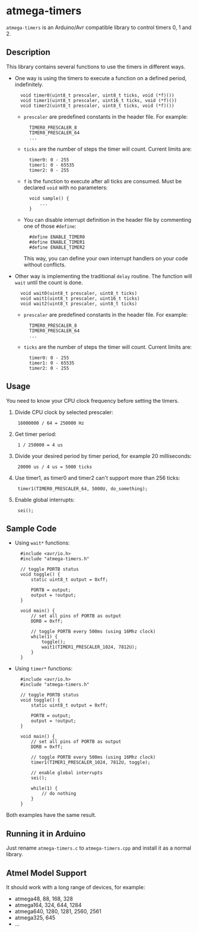 # atmega-timers

`atmega-timers` is an Arduino/Avr compatible library to control timers 0, 1 and 2.

## Description

This library contains several functions to use the timers in different ways.

- One way is using the timers to execute a function on a defined period, indefinitely.

		void timer0(uint8_t prescaler, uint8_t ticks, void (*f)())
		void timer1(uint8_t prescaler, uint16_t ticks, void (*f)())
		void timer2(uint8_t prescaler, uint8_t ticks, void (*f)())

	- `prescaler` are predefined constants in the header file. For example:

			TIMER0_PRESCALER_8
			TIMER0_PRESCALER_64
			...

	- `ticks` are the number of steps the timer will count. Current limits are:

			timer0: 0 - 255
			timer1: 0 - 65535
			timer2: 0 - 255
	
	- `f` is the function to execute after all ticks are consumed. Must be declared `void`
	with no parameters:
		
			void sample() {
				...
			}

	- You can disable interrupt definition in the header file by commenting one of those `#define`:
	
			#define ENABLE_TIMER0
			#define ENABLE_TIMER1
			#define ENABLE_TIMER2
			
		This way, you can define your own interrupt handlers on your code without conflicts.
		
- Other way is implementing the traditional `delay` routine. The function will `wait` until
the count is done.

		void wait0(uint8_t prescaler, uint8_t ticks)
		void wait1(uint8_t prescaler, uint16_t ticks)
		void wait2(uint8_t prescaler, uint8_t ticks)

	- `prescaler` are predefined constants in the header file. For example:

			TIMER0_PRESCALER_8
			TIMER0_PRESCALER_64
			...

	- `ticks` are the number of steps the timer will count. Current limits are:

			timer0: 0 - 255
			timer1: 0 - 65535
			timer2: 0 - 255

## Usage

You need to know your CPU clock frequency before setting the timers.

1. Divide CPU clock by selected prescaler:
	
		16000000 / 64 = 250000 Hz

2. Get timer period:
	
		1 / 250000 = 4 us
	
3. Divide your desired period by timer period, for example 20 milliseconds:
	
		20000 us / 4 us = 5000 ticks

4. Use timer1, as timer0 and timer2 can't support more than 256 ticks:
	
		timer1(TIMER0_PRESCALER_64, 5000U, do_something);

5. Enable global interrupts:
	
		sei();
	
## Sample Code

- Using `wait*` functions:

		#include <avr/io.h>
		#include "atmega-timers.h"

		// toggle PORTB status
		void toggle() {
			static uint8_t output = 0xff;

			PORTB = output;
			output = !output;
		}

		void main() {
			// set all pins of PORTB as output
			DDRB = 0xff;
			
			// toggle PORTB every 500ms (using 16Mhz clock)
			while(1) {
				toggle();
				wait1(TIMER1_PRESCALER_1024, 7812U);
			}
		}

- Using `timer*` functions:

		#include <avr/io.h>
		#include "atmega-timers.h"

		// toggle PORTB status
		void toggle() {
			static uint8_t output = 0xff;

			PORTB = output;
			output = !output;
		}

		void main() {
			// set all pins of PORTB as output
			DDRB = 0xff;
			
			// toggle PORTB every 500ms (using 16Mhz clock)
			timer1(TIMER1_PRESCALER_1024, 7812U, toggle);
			
			// enable global interrupts
			sei();

			while(1) {
				// do nothing
			}
		}

Both examples have the same result.

## Running it in Arduino

Just rename `atmega-timers.c` to `atmega-timers.cpp` and install it as a normal library.

## Atmel Model Support

It should work with a long range of devices, for example:

- atmega48, 88, 168, 328
- atmega164, 324, 644, 1284
- atmega640, 1280, 1281, 2560, 2561
- atmega325, 645
- ...
